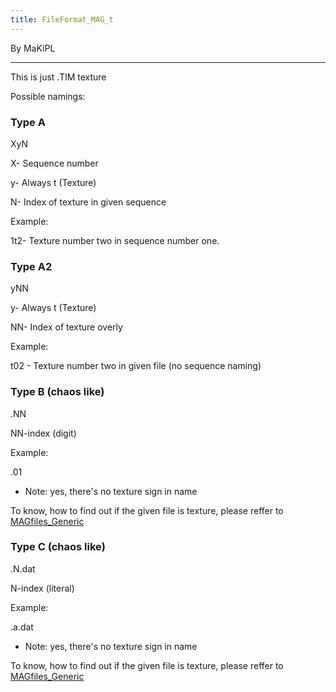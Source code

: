 ```yaml
---
title: FileFormat_MAG_t
---
```


By MaKiPL

------------------------------------------------------------------------

This is just .TIM texture

Possible namings:

### Type A

XyN

X- Sequence number

y- Always t (Texture)

N- Index of texture in given sequence

Example:

1t2- Texture number two in sequence number one.

### Type A2

yNN

y- Always t (Texture)

NN- Index of texture overly

Example:

t02 - Texture number two in given file (no sequence naming)

### Type B (chaos like)

.NN

NN-index (digit)

Example:

.01

-   Note: yes, there's no texture sign in name

To know, how to find out if the given file is texture, please reffer to [MAGfiles\_Generic](FF8/FileFormat_magfiles "wikilink")

### Type C (chaos like)

.N.dat

N-index (literal)

Example:

.a.dat

-   Note: yes, there's no texture sign in name

To know, how to find out if the given file is texture, please reffer to [MAGfiles\_Generic](FF8/FileFormat_magfiles "wikilink")
